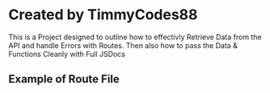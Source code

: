 # Created by TimmyCodes88

This is a Project designed to outline how to effectivly
Retrieve Data from the API and handle Errors with Routes.
Then also how to pass the Data & Functions Cleanly
with Full JSDocs

## Example of Route File
